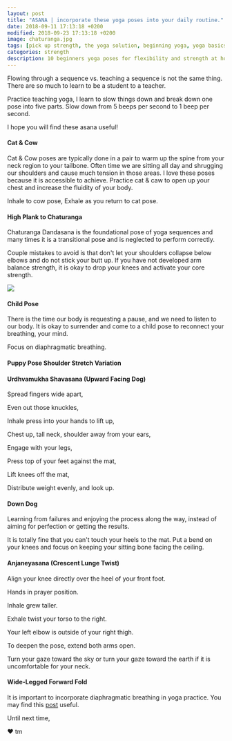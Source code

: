 ```yaml
---
layout: post
title: "ASANA | incorporate these yoga poses into your daily routine."
date: 2018-09-11 17:13:18 +0200
modified: 2018-09-23 17:13:18 +0200
image: chaturanga.jpg 
tags: [pick up strength, the yoga solution, beginning yoga, yoga basics, yoga poses for beginners at home, yoga for complete beginners, yoga for flexibility and strength, Urdhvamukha Shavasana]
categories: strength
description: 10 beginners yoga poses for flexibility and strength at home. 
---
```


Flowing through a sequence vs. teaching a sequence is not the same thing. There are so much to learn to be a student to a teacher.

Practice teaching yoga, I learn to slow things down and break down one pose into five parts. Slow down from 5 beeps per second to 1 beep per second.

I hope you will find these asana useful!

#### Cat & Cow

Cat & Cow poses are typically done in a pair to warm up the spine from your neck region to your tailbone. Often time we are sitting all day and shrugging our shoulders and cause much tension in those areas. I love these poses because it is accessible to achieve. Practice cat & caw to open up your chest and increase the fluidity of your body.

Inhale to cow pose,
Exhale as you return to cat pose.

#### High Plank to Chaturanga

Chaturanga Dandasana is the foundational pose of yoga sequences and many times it is a transitional pose and is neglected to perform correctly. 

Couple mistakes to avoid is that don't let your shoulders collapse below elbows and do not stick your butt up. If you have not developed arm balance strength, it is okay to drop your knees and activate your core strength. 

![]({{site.baseurl}}/images/yoga-poses.jpg)

#### Child Pose

There is the time our body is requesting a pause, and we need to listen to our body. It is okay to surrender and come to a child pose to reconnect your breathing, your mind. 

Focus on diaphragmatic breathing.

#### Puppy Pose Shoulder Stretch Variation

#### Urdhvamukha Shavasana (Upward Facing Dog)

Spread fingers wide apart,

Even out those knuckles,

Inhale press into your hands to lift up,

Chest up, tall neck, shoulder away from your ears,

Engage with your legs,

Press top of your feet against the mat,

Lift knees off the mat,

Distribute weight evenly, and look up.

#### Down Dog

Learning from failures and enjoying the process along the way, instead of aiming for perfection or getting the results.

It is totally fine that you can't touch your heels to the mat. Put a bend on your knees and focus on keeping your sitting bone facing the ceiling.

#### Anjaneyasana (Crescent Lunge Twist)

Align your knee directly over the heel of your front foot.

Hands in prayer position.

Inhale grew taller.

Exhale twist your torso to the right.

Your left elbow is outside of your right thigh.

To deepen the pose, extend both arms open.

Turn your gaze toward the sky or turn your gaze toward the earth if it is uncomfortable for your neck.


#### Wide-Legged Forward Fold





It is important to incorporate diaphragmatic breathing in yoga practice. You may find this [post][post] useful.


Until next time,

❤ tm

[post]: https://pickupstrength.com/strength/breathing-techniques-you-might-not-have-known/